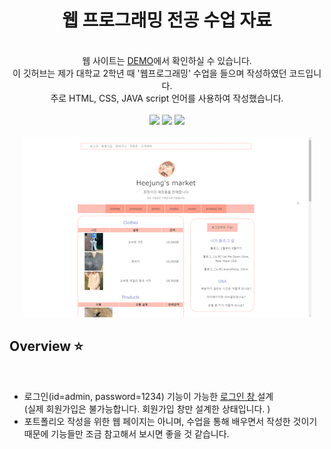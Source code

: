 <p align="center">
  <h1 align="center">웹 프로그래밍 전공 수업 자료 </h1>

  <p align="center">
  <br/>웹 사이트는 <a href="https://heejung0413.github.io/heejung-market/">DEMO</a>에서 확인하실 수 있습니다.
  <br/>
 이 깃허브는 제가 대학교 2학년 때 '웹프로그래밍' 수업을 들으며 작성하였던 코드입니다.
    <br/>
    주로 HTML, CSS, JAVA script 언어를 사용하여 작성했습니다.
  <br/>
    <br/>
    <img src="https://img.shields.io/badge/--05122A?style=flat&logo=bootstrap&logoColor=563D7C"/>
    <img src="https://img.shields.io/badge/-CSS-05122A?style=flat&logo=CSS3&logoColor=1572B6"/>
    <img src="https://img.shields.io/badge/-HTML-05122A?style=flat&logo=HTML5"/>
  <br/>
  <br/>
  <img src="https://github.com/heejung0413/heejung-market/blob/main/demo/market-gif.gif?raw=true"/>
    
</p>

## Overview ⭐️
</br> 

- 로그인(id=admin, password=1234) 기능이 가능한  <a href="https://heejung0413.github.io/heejung-market/midterm.html"> 로그인 창 </a> 설계 
 <br/> (실제 회원가입은 불가능합니다. 회원가입 창만 설계한 상태입니다. )
- 포트폴리오 작성을 위한 웹 페이지는 아니며, 수업을 통해 배우면서 작성한 것이기 때문에 기능들만 조금 참고해서 보시면 좋을 것 같습니다. 


